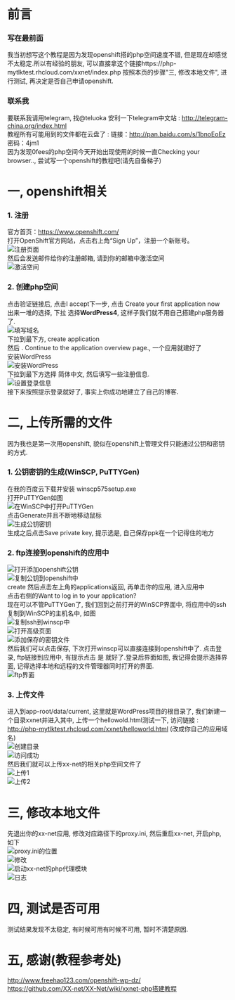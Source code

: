 # 前言
### 写在最前面
我当初想写这个教程是因为发现openshift搭的php空间速度不错, 但是现在却感觉不太稳定.所以有经验的朋友, 可以直接拿这个链接https://php-mytlktest.rhcloud.com/xxnet/index.php 按照本页的步骤"三, 修改本地文件", 进行测试, 再决定是否自己申请openshift.
### 联系我
要联系我请用telegram, 找@teluoka
安利一下telegram中文站 : http://telegram-china.org/index.html    
教程所有可能用到的文件都在云盘了 : 链接：http://pan.baidu.com/s/1bnoEoEz 密码：4jm1    
因为发现0fees的php空间今天开始出现使用的时候一直Checking your browser.., 尝试写一个openshift的教程吧(请先自备梯子)     

# 一, openshift相关
### 1. 注册
官方首页：https://www.openshift.com/    
打开OpenShift官方网站，点击右上角“Sign Up”，注册一个新账号。    
![注册页面](http://php-teluoka.rhcloud.com/os-photo/001signup.png)     
然后会发送邮件给你的注册邮箱, 请到你的邮箱中激活空间     
![激活空间](http://php-teluoka.rhcloud.com/os-photo/002vify.png)     
### 2. 创建php空间
点击验证链接后, 点击I accept下一步, 点击 Create your first application now     
出来一堆的选择, 下拉 选择**WordPress4**, 这样子我们就不用自己搭建php服务器了.    
![填写域名](http://php-teluoka.rhcloud.com/os-photo/003account1.png)  
下拉到最下方, create application    
然后 . Continue to the application overview page., 一个应用就建好了    
安装WordPress    
![安装WordPress](http://php-teluoka.rhcloud.com/os-photo/013wpinstall.png)    
下拉到最下方选择 简体中文, 然后填写一些注册信息.     
![设置登录信息](http://php-teluoka.rhcloud.com/os-photo/012wp.png)    
接下来按照提示登录就好了, 事实上你成功地建立了自己的博客.   

# 二, 上传所需的文件
因为我也是第一次用openshift, 貌似在openshift上管理文件只能通过公钥和密钥的方式.    
### 1. 公钥密钥的生成(WinSCP, PuTTYGen)
在我的百度云下载并安装 winscp575setup.exe    
打开PuTTYGen如图    
![在WinSCP中打开PuTTYGen](http://php-teluoka.rhcloud.com/os-photo/004winscp.png)    
点击Generate并且不断地移动鼠标     
![生成公钥密钥](http://php-teluoka.rhcloud.com/os-photo/005gen.png)   
生成之后点击Save private key, 提示选是, 自己保存ppk在一个记得住的地方   
### 2. ftp连接到openshift的应用中
![打开添加openshift公钥](http://php-teluoka.rhcloud.com/os-photo/006addpub.png)   
![复制公钥到openshift中](http://php-teluoka.rhcloud.com/os-photo/007copy.png)   
create 然后点击左上角的applications返回, 再单击你的应用, 进入应用中    
点击右侧的Want to log in to your application?    
现在可以不管PuTTYGen了, 我们回到之前打开的WinSCP界面中, 将应用中的ssh复制到WinSCP的主机名中, 如图    
![复制ssh到winscp中](http://php-teluoka.rhcloud.com/os-photo/008copy2.png)    
![打开高级页面](http://php-teluoka.rhcloud.com/os-photo/009winscp1.png)    
![添加保存的密钥文件](http://php-teluoka.rhcloud.com/os-photo/010winscp2.png)    
然后我们可以点击保存, 下次打开winscp可以直接连接到openshift中了. 点击登录, ftp链接到应用中, 有提示点击 是 就好了.登录后界面如图, 我记得会提示选择界面, 记得选择本地和远程的文件管理器同时打开的界面.     
![ftp界面](http://php-teluoka.rhcloud.com/os-photo/011login.png)     
### 3. 上传文件
进入到app-root/data/current, 这里就是WordPress项目的根目录了, 我们新建一个目录xxnet并进入其中, 上传一个hellowold.html测试一下, 访问链接 : http://php-mytlktest.rhcloud.com/xxnet/helloworld.html (改成你自己的应用域名)    
![创建目录](http://php-teluoka.rhcloud.com/os-photo/014cflod.png)     
![访问成功](http://php-teluoka.rhcloud.com/os-photo/015done.png)    
然后我们就可以上传xx-net的相关php空间文件了    
![上传1](http://php-teluoka.rhcloud.com/os-photo/016upload.png)    
![上传2](http://php-teluoka.rhcloud.com/os-photo/017up2.png)    

# 三, 修改本地文件
先退出你的xx-net应用, 修改对应路径下的proxy.ini, 然后重启xx-net, 开启php, 如下    
![proxy.ini的位置](http://php-teluoka.rhcloud.com/os-photo/018ini.png)    
![修改](http://php-teluoka.rhcloud.com/os-photo/019ini2.png)     
![启动xx-net的php代理模块](http://php-teluoka.rhcloud.com/os-photo/020xxnet.png)    
![日志](http://php-teluoka.rhcloud.com/os-photo/021phpproxy.png)    

# 四, 测试是否可用
测试结果发现不太稳定, 有时候可用有时候不可用, 暂时不清楚原因.

# 五, 感谢(教程参考处)
http://www.freehao123.com/openshift-wp-dz/     
https://github.com/XX-net/XX-Net/wiki/xxnet-php搭建教程    